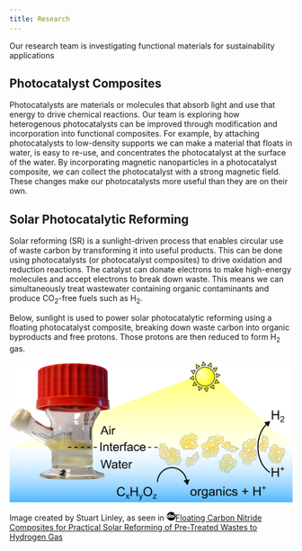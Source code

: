 ```yaml
---
title: Research
---
```



Our research team is investigating functional materials for sustainability applications

## Photocatalyst Composites

Photocatalysts are materials or molecules that absorb light and use that energy to drive chemical reactions. Our team is exploring
how heterogenous photocatalysts can be improved through modification and incorporation into functional composites. For example, 
by attaching photocatalysts to low-density supports we can make a material that floats in water, is easy to re-use, and concentrates the
photocatalyst at the surface of the water. By incorporating magnetic nanoparticles in a photocatalyst composite, we can collect the
photocatalyst with a strong magnetic field. These changes make our photocatalysts more useful than they are on their own.

## Solar Photocatalytic Reforming

Solar reforming (SR) is a sunlight-driven process that enables circular use of waste carbon by transforming it into useful products.
This can be done using photocatalysts (or photocatalyst composites) to drive oxidation and reduction reactions. The catalyst can donate
electrons to make high-energy molecules and accept electrons to break down waste. This means we can simultaneously treat wastewater 
containing organic contaminants and produce CO<sub>2</sub>-free fuels such as H<sub>2</sub>.

Below, sunlight is used to power solar photocatalytic reforming using a floating photocatalyst composite, breaking down waste carbon into
organic byproducts and free protons. Those protons are then reduced to form H<sub>2</sub> gas.


![Solar reforming schematic](/assets/Images/Reforming.png)

Image created by Stuart Linley, as seen in [![DOI logo](/assets/Images/doi.png)](https://doi.org/10.1002/advs.202207314)[Floating Carbon Nitride Composites for Practical Solar Reforming of Pre-Treated Wastes to Hydrogen Gas](https://onlinelibrary.wiley.com/doi/full/10.1002/advs.202207314)
